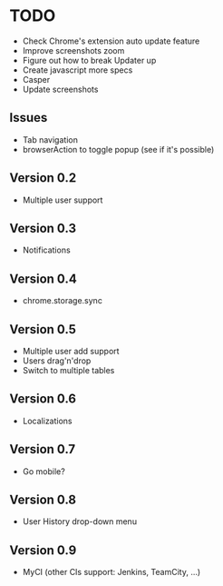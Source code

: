 # TODO

* Check Chrome's extension auto update feature
* Improve screenshots zoom
* Figure out how to break Updater up
* Create javascript more specs
* Casper
* Update screenshots


## Issues

* Tab navigation
* browserAction to toggle popup (see if it's possible)


## Version 0.2

* Multiple user support


## Version 0.3

* Notifications


## Version 0.4

* chrome.storage.sync


## Version 0.5

* Multiple user add support
* Users drag'n'drop
* Switch to multiple tables


## Version 0.6

* Localizations


## Version 0.7

* Go mobile?


## Version 0.8

* User History drop-down menu


## Version 0.9

* MyCI (other CIs support: Jenkins, TeamCity, ...)

